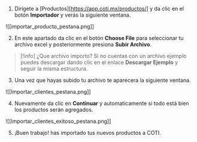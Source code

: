
1. Dirígete a [Productos][https://app.coti.mx/productos/] y da clic en el botón **Importador** y verás la siguiente ventana.

![[importar_producto_pestana.png]]

2. En este apartado da clic en el botón **Choose File** para seleccionar tu archivo excel y posteriormente presiona **Subir Archivo**.


> [!info] ¿Que archivo importo?
> Si no cuentas con un archivo ejemplo puedes descargar dando clic en el enlace **Descargar Ejemplo** y seguir la misma estructura.


3. Una vez que hayas subido tu archivo te aparecera la siguiente ventana.

![[Importar_clientes_pestana.png]]

4. Nuevamente da clic en **Continuar** y automaticamente si todo está bien los productos serán agregados.

![[Importar_clientes_exitoso_pestana.png]]

5. ¡Buen trabajo! has importado tus nuevos productos a COTI.

